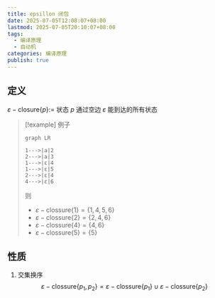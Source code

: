 ```yaml
---
title: epsillon 闭包
date: 2025-07-05T12:08:07+08:00
lastmod: 2025-07-05T20:10:07+08:00
tags:
  - 编译原理
  - 自动机
categories: 编译原理
publish: true
---
```


## 定义

$\varepsilon-\mathrm{closure}\left\{ p \right\} :=$ 状态 $p$ 通过空边 $\varepsilon$ 能到达的所有状态

> [!example] 例子
>
> ```mermaid
> graph LR
>
> 1--->|a|2
> 2--->|a|3
> 1--->|ε|4
> 1--->|ε|5
> 2--->|ε|4
> 4--->|ε|6
> ```
>
> 则
>
> - $\varepsilon-\mathrm{clossure}\left\{ 1 \right\}=\left\{ 1,4,5,6 \right\}$
> - $\varepsilon-\mathrm{clossure}\left\{ 2 \right\}=\left\{ 2,4,6 \right\}$
> - $\varepsilon-\mathrm{clossure}\left\{ 4 \right\}=\left\{ 4,6 \right\}$
> - $\varepsilon-\mathrm{clossure}\left\{ 5 \right\}=\left\{ 5 \right\}$

## 性质

1. 交集换序 $$\varepsilon-\mathrm{clossure}\left\{ p_{1},p_{2} \right\} =\varepsilon-\mathrm{clossure}\left\{ p_{1} \right\} \cup \varepsilon-\mathrm{clossure}\left\{ p_{2} \right\} $$
